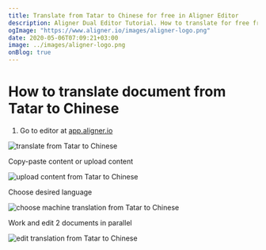 ```yaml
---
title: Translate from Tatar to Chinese for free in Aligner Editor
description: Aligner Dual Editor Tutorial. How to translate for free from Tatar to Chinese. Aligner is multilingual document management platform. 
ogImage: "https://www.aligner.io/images/aligner-logo.png"
date: 2020-05-06T07:09:21+03:00
image: ../images/aligner-logo.png
onBlog: true
---
```


# How to translate document from Tatar to Chinese

1. Go to editor at [app.aligner.io](https://app.aligner.io "Aligner App web page")

![translate from Tatar to Chinese](../aligner-blank-editor.png "translate from Tatar to Chinese")

Copy-paste content or upload content

![upload content from Tatar to Chinese](../aligner-uploaded-document.png "upload content from Tatar to Chinese")

Choose desired language

![choose machine translation from Tatar to Chinese](../aligner-language-dropdown.png "choose machine translation from Tatar to Chinese")

Work and edit 2 documents in parallel

![edit translation from Tatar to Chinese](../aligner-double-sitded-editor.png "edit translation from Tatar to Chinese")

